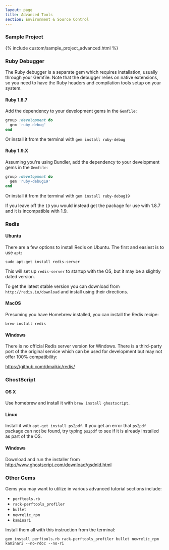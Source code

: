 ```yaml
---
layout: page
title: Advanced Tools
section: Environment & Source Control
---
```


### Sample Project

{% include custom/sample_project_advanced.html %}

### Ruby Debugger

The Ruby debugger is a separate gem which requires installation, usually through your Gemfile. Note that the debugger relies on native extensions, so you need to have the Ruby headers and compilation tools setup on your system.

#### Ruby 1.8.7

Add the dependency to your development gems in the `Gemfile`:

```ruby
group :development do
  gem 'ruby-debug'
end
```

Or install it from the terminal with `gem install ruby-debug`

#### Ruby 1.9.X

Assuming you're using Bundler, add the dependency to your development gems in the `Gemfile`:

```ruby
group :development do
  gem 'ruby-debug19'
end
```

Or install it from the terminal with `gem install ruby-debug19`

If you leave off the `19` you would instead get the package for use with 1.8.7 and it is incompatible with 1.9.

### Redis

#### Ubuntu

There are a few options to install Redis on Ubuntu. The first and easiest is to use `apt`:

```plain
sudo apt-get install redis-server
```

This will set up `redis-server` to startup with the OS, but it may be a slightly dated version.

To get the latest stable version you can download from `http://redis.io/download` and install using their directions. 

#### MacOS

Presuming you have Homebrew installed, you can install the Redis recipe:

```
brew install redis
```

#### Windows

There is no official Redis server version for Windows. There is a third-party port of the original service which can be used for development but may not offer 100% compatibility:

https://github.com/dmajkic/redis/

### GhostScript

#### OS X

Use homebrew and install it with `brew install ghostscript`.

#### Linux

Install it with `apt-get install ps2pdf`. If you get an error that `ps2pdf` package can not be found, try typing `ps2pdf` to see if it is already installed as part of the OS.

#### Windows

Download and run the installer from http://www.ghostscript.com/download/gsdnld.html

### Other Gems

Gems you may want to utilize in various advanced tutorial sections include:

* `perftools.rb`
* `rack-perftools_profiler`
* `bullet`
* `newrelic_rpm`
* `kaminari`

Install them all with this instruction from the terminal:

```plain
gem install perftools.rb rack-perftools_profiler bullet newrelic_rpm kaminari --no-rdoc --no-ri
```
